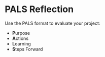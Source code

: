 # PALS Reflection

Use the PALS format to evaluate your project:
- **P**urpose
- **A**ctions
- **L**earning
- **S**teps Forward
